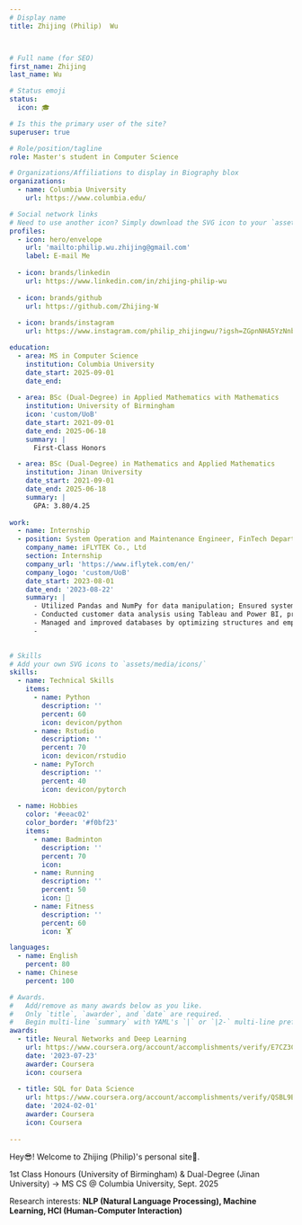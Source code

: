 ```yaml
---
# Display name
title: Zhijing (Philip)  Wu 



# Full name (for SEO)
first_name: Zhijing
last_name: Wu

# Status emoji
status:
  icon: 🎓

# Is this the primary user of the site?
superuser: true

# Role/position/tagline
role: Master's student in Computer Science

# Organizations/Affiliations to display in Biography blox
organizations:
  - name: Columbia University
    url: https://www.columbia.edu/

# Social network links
# Need to use another icon? Simply download the SVG icon to your `assets/media/icons/` folder.
profiles:
  - icon: hero/envelope
    url: 'mailto:philip.wu.zhijing@gmail.com'
    label: E-mail Me
    
  - icon: brands/linkedin
    url: https://www.linkedin.com/in/zhijing-philip-wu
    
  - icon: brands/github
    url: https://github.com/Zhijing-W
 
  - icon: brands/instagram
    url: https://www.instagram.com/philip_zhijingwu/?igsh=ZGpnNHA5YzNnbm9k&utm_source=ig_contact_invite#

education:
  - area: MS in Computer Science
    institution: Columbia University
    date_start: 2025-09-01
    date_end: 
    
  - area: BSc (Dual-Degree) in Applied Mathematics with Mathematics
    institution: University of Birmingham
    icon: 'custom/UoB'
    date_start: 2021-09-01
    date_end: 2025-06-18
    summary: |
      First-Class Honors

  - area: BSc (Dual-Degree) in Mathematics and Applied Mathematics
    institution: Jinan University
    date_start: 2021-09-01
    date_end: 2025-06-18
    summary: |
      GPA: 3.80/4.25
      
work:
  - name: Internship
  - position: System Operation and Maintenance Engineer, FinTech Department
    company_name: iFLYTEK Co., Ltd
    section: Internship
    company_url: 'https://www.iflytek.com/en/'
    company_logo: 'custom/UoB'
    date_start: 2023-08-01
    date_end: '2023-08-22'
    summary: |
      - Utilized Pandas and NumPy for data manipulation; Ensured system stability through regular backups and updates, addressing issues like data retrieval.
      - Conducted customer data analysis using Tableau and Power BI, producing insightful meeting reports.
      - Managed and improved databases by optimizing structures and employing MySQL and MongoDB for storage and query enhancement; Developed backend modules for user management systems.
      - 
 

# Skills
# Add your own SVG icons to `assets/media/icons/`
skills:
  - name: Technical Skills
    items:
      - name: Python
        description: ''
        percent: 60
        icon: devicon/python
      - name: Rstudio
        description: ''
        percent: 70
        icon: devicon/rstudio
      - name: PyTorch
        description: ''
        percent: 40
        icon: devicon/pytorch
  
  - name: Hobbies
    color: '#eeac02'
    color_border: '#f0bf23'
    items:
      - name: Badminton
        description: ''
        percent: 70
        icon: 
      - name: Running
        description: ''
        percent: 50
        icon: 🏃
      - name: Fitness 
        description: ''
        percent: 60
        icon: 🏋

languages:
  - name: English
    percent: 80
  - name: Chinese
    percent: 100

# Awards.
#   Add/remove as many awards below as you like.
#   Only `title`, `awarder`, and `date` are required.
#   Begin multi-line `summary` with YAML's `|` or `|2-` multi-line prefix and indent 2 spaces below.
awards:
  - title: Neural Networks and Deep Learning
    url: https://www.coursera.org/account/accomplishments/verify/E7CZ3C76UX4E
    date: '2023-07-23'
    awarder: Coursera
    icon: coursera
    
  - title: SQL for Data Science
    url: https://www.coursera.org/account/accomplishments/verify/QSBL9BCUAVE4
    date: '2024-02-01'
    awarder: Coursera
    icon: Coursera
    
---
```

<p style="margin-bottom: 0.5em;">Hey😎! Welcome to Zhijing (Philip)'s personal site🎉.</p>
<p style="margin-bottom: 0.5em;">1st Class Honours (University of Birmingham) & Dual-Degree (Jinan University) → MS CS @ Columbia University, Sept. 2025</p>
<p>Research interests: <b>NLP (Natural Language Processing), Machine Learning, HCI (Human-Computer Interaction)</b></p>


